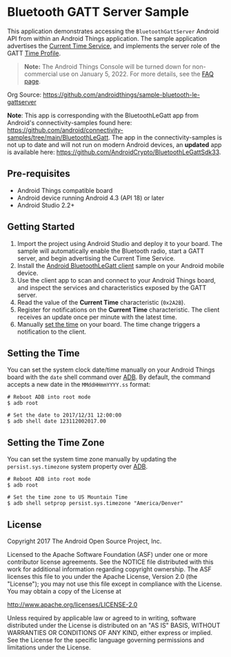 # Bluetooth GATT Server Sample

This application demonstrates accessing the `BluetoothGattServer` Android API
from within an Android Things application. The sample application advertises
the [Current Time Service](https://www.bluetooth.com/specifications/gatt/services),
and implements the server role of the GATT
[Time Profile](https://www.bluetooth.com/specifications/adopted-specifications).

> **Note:** The Android Things Console will be turned down for non-commercial
> use on January 5, 2022. For more details, see the
> [FAQ page](https://developer.android.com/things/faq).

Org Source: https://github.com/androidthings/sample-bluetooth-le-gattserver

**Note**: This app is corresponding with the BluetoothLeGatt app from Android's connectivity-samples 
found here: https://github.com/android/connectivity-samples/tree/main/BluetoothLeGatt. 
The app in the connectivity-samples is not up to date and will not run on modern Android devices, 
an **updated** app is available here: https://github.com/AndroidCrypto/BluetoothLeGattSdk33.


## Pre-requisites

- Android Things compatible board
- Android device running Android 4.3 (API 18) or later
- Android Studio 2.2+

## Getting Started

1.  Import the project using Android Studio and deploy it to your board.
    The sample will automatically enable the Bluetooth radio, start a GATT
    server, and begin advertising the Current Time Service.
2.  Install the [Android BluetoothLeGatt client](https://github.com/googlesamples/android-BluetoothLeGatt)
    sample on your Android mobile device.
3.  Use the client app to scan and connect to your Android Things board, and
    inspect the services and characteristics exposed by the GATT server.
5.  Read the value of the **Current Time** characteristic (`0x2A2B`).
6.  Register for notifications on the **Current Time** characteristic. The client
    receives an update once per minute with the latest time.
7.  Manually [set the time](#setting-the-time) on your board. The time change
    triggers a notification to the client.

## Setting the Time

You can set the system clock date/time manually on your Android Things board
with the `date` shell command over [ADB](https://developer.android.com/studio/command-line/adb.html).
By default, the command accepts a new date in the `MMddHHmmYYYY.ss` format:

```
# Reboot ADB into root mode
$ adb root

# Set the date to 2017/12/31 12:00:00
$ adb shell date 123112002017.00
```

## Setting the Time Zone

You can set the system time zone manually by updating the `persist.sys.timezone`
system property over [ADB](https://developer.android.com/studio/command-line/adb.html).

```
# Reboot ADB into root mode
$ adb root

# Set the time zone to US Mountain Time
$ adb shell setprop persist.sys.timezone "America/Denver"
```

## License

Copyright 2017 The Android Open Source Project, Inc.

Licensed to the Apache Software Foundation (ASF) under one or more contributor
license agreements.  See the NOTICE file distributed with this work for
additional information regarding copyright ownership.  The ASF licenses this
file to you under the Apache License, Version 2.0 (the "License"); you may not
use this file except in compliance with the License.  You may obtain a copy of
the License at

http://www.apache.org/licenses/LICENSE-2.0

Unless required by applicable law or agreed to in writing, software
distributed under the License is distributed on an "AS IS" BASIS, WITHOUT
WARRANTIES OR CONDITIONS OF ANY KIND, either express or implied.  See the
License for the specific language governing permissions and limitations under
the License.
